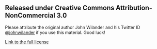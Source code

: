 ## Released under Creative Commons Attribution-NonCommercial 3.0

Please attribute the original author John Wilander and his Twitter ID [@johnwilander](https://twitter.com/johnwilander) if you use this material. Good luck!

[Link to the full license](http://creativecommons.org/licenses/by-nc/3.0/legalcode)
